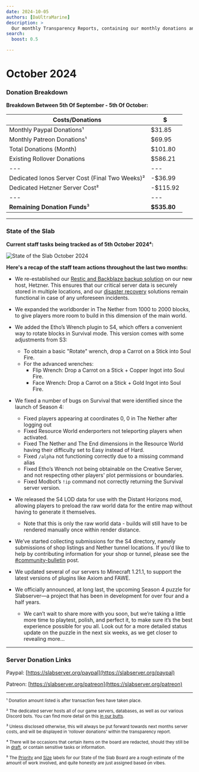 ```yaml
---
date: 2024-10-05
authors: [DaUltraMarine]
description: >
  Our monthly Transparency Reports, containing our monthly donations and summarising the progress our staff team has made recently.
search:
  boost: 0.5

---
```


# October 2024

### Donation Breakdown
**Breakdown Between 5th Of September - 5th Of October:**

<!-- more -->

Costs/Donations |      $
---|---
Monthly Paypal Donations¹| $31.85
Monthly Patreon Donations¹| $69.95
Total Donations (Month)| $101.80
Existing Rollover Donations| $586.21
---|---
Dedicated Ionos Server Cost (Final Two Weeks)²| -$36.99
Dedicated Hetzner Server Cost² | -$115.92
---|---
**Remaining Donation Funds**³   |  **$535.80**

---

### State of the Slab

**Current staff tasks being tracked as of 5th October 2024⁴:**

![State of the Slab October 2024](./../../../assets/images/kanban/2024/October.png "State of the Slab October 2024")

**Here's a recap of the staff team actions throughout the last two months:**

- We re-established our [Restic and Backblaze backup solution](https://github.com/Slabserver/Slabserver-Butts/wiki/Architecture#backups) on our new host, Hetzner. This ensures that our critical server data is securely stored in multiple locations, and our [disaster recovery](https://aws.amazon.com/what-is/disaster-recovery) solutions remain functional in case of any unforeseen incidents.
- We expanded the worldborder in The Nether from 1000 to 2000 blocks, to give players more room to build in this dimension of the main world.
- We added the Etho’s Wrench plugin to S4, which offers a convenient way to rotate blocks in Survival mode. This version comes with some adjustments from S3: 
    - To obtain a basic "Rotate" wrench, drop a Carrot on a Stick into Soul Fire.
    - For the advanced wrenches:
        - Flip Wrench: Drop a Carrot on a Stick + Copper Ingot into Soul Fire.
        - Face Wrench: Drop a Carrot on a Stick + Gold Ingot into Soul Fire.
- We fixed a number of bugs on Survival that were identified since the launch of Season 4:
    - Fixed players appearing at coordinates 0, 0 in The Nether after logging out
    - Fixed Resource World enderporters not teleporting players when activated.
    - Fixed The Nether and The End dimensions in the Resource World having their difficulty set to Easy instead of Hard.
    - Fixed `/alpha` not functioning correctly due to a missing command alias
    - Fixed Etho’s Wrench not being obtainable on the Creative Server, and not respecting other players' plot permissions or boundaries.
    - Fixed Modbot’s `!ip` command not correctly returning the Survival server version.

- We released the S4 LOD data for use with the Distant Horizons mod, allowing players to preload the raw world data for the entire map without having to generate it themselves.
    - Note that this is only the raw world data - builds will still have to be rendered manually once within render distance.
- We’ve started collecting submissions for the S4 directory, namely submissions of shop listings and Nether tunnel locations. If you’d like to help by contributing information for your shop or tunnel, please see the [#community-bulletin](https://discord.com/channels/146701388234227712/1279485910450307082/1279485910450307082) post. 

- We updated several of our servers to Minecraft 1.21.1, to support the latest versions of plugins like Axiom and FAWE.
- We officially announced, at long last, the upcoming Season 4 puzzle for Slabserver—a project that has been in development for over four and a half years.
    - We can’t wait to share more with you soon, but we’re taking a little more time to playtest, polish, and perfect it, to make sure it’s the best experience possible for you all. Look out for a more detailed status update on the puzzle in the next six weeks, as we get closer to revealing more…
---

### Server Donation Links
Paypal: [https://slabserver.org/paypal](https://slabserver.org/paypal)

Patreon: [https://slabserver.org/patreon](https://slabserver.org/patreon)

---

<sup>¹ Donation amount listed is after transaction fees have taken place.</sup>

<sup>² The dedicated server hosts all of our game servers, databases, as well as our various Discord bots. You can find more detail on this [in our butts](../../../butts/minecraft/server-architecture.md).</sup>

<sup>³ Unless disclosed otherwise, this will always be put forward towards next months server costs, and will be displayed in ‘rollover donations’ within the transparency report.</sup>

<sup>⁴ There will be occasions that certain items on the board are redacted, should they still be in [draft](https://docs.github.com/en/issues/planning-and-tracking-with-projects/managing-items-in-your-project/adding-items-to-your-project#creating-draft-issues), or contain sensitive tasks or information.</sup>

<sup>⁵ The [Priority](../../../assets/images/kanban/Priority.png) and [Size](../../../assets/images/kanban/Size.png) labels for our State of the Slab Board are a rough estimate of the amount of work involved, and quite honestly are just assigned based on vibes.</sup>